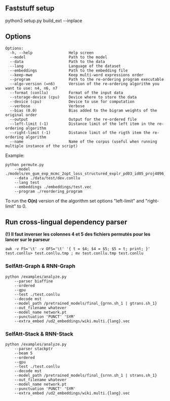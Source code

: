 ## Faststuff setup

python3 setup.py build_ext --inplace

## Options

```
Options:
  -h, --help                Help screen
  --model                   Path to the model
  --data                    Path to the data
  --lang                    Language of the dataset
  --embeddings              Path to the embedding file
  --keep-mwe                Keep multi-word expressions order
  --program                 Path to the re-ordering program executable
  --algo-version (=n6)      Version of the re-ordering algorithm you want to use: n4, n6, n7
  --format (conllu)         Format of the input data
  --storage-device (cpu)    Device where to store the data
  --device (cpu)            Device to use for computation
  --verbose                 Verbose
  --bias (0.0)              Bias added to the bigram weights of the original order 
  --output                  Output for the re-ordered file
  --left-limit (-1)         Distance limit of the left item in the re-ordering algorithm
  --right-limit (-1)        Distance limit of the rigth item the re-ordering algorithm
  --name                    Name of the corpus (useful when running multiple instance of the script)
```

Example:

```
python permute.py 
    --model ./models/en_gum_exp_mcmc_2opt_loss_structured_explr_pd03_id05_proj4096_model_best.pth.tar 
    --data ./data/test/dev.conllu 
    --lang test 
    --embeddings ./embeddings/test.vec 
    --program ./reordering_program
```

To run the **O(n)** version of the algorithm set options "left-limit" and "right-limit" to 0.

## Run cross-lingual dependency parser

**(!) Il faut inverser les colonnes 4 et 5 des fichiers permutés pour les lancer sur le parseur**

```
awk -v FS='\t' -v OFS='\t' '{ t = $4; $4 = $5; $5 = t; print; }' test.conllu> test.conllu.tmp ; mv test.conllu.tmp test.conllu
```

### SelfAtt-Graph & RNN-Graph

```
python /examples/analyze.py 
    --parser biaffine 
    --ordered 
    --gpu 
    --test ./test.conllu 
    --decode mst
    --model_path /pretrained_models/final_{grnn.sh_1 | gtrans.sh_1}
    --out_filename whatever
    --model_name network.pt
    --punctuation 'PUNCT' 'SYM'
    --extra_embed /ud2_embeddings/wiki.multi.{lang}.vec
```

### SelfAtt-Stack & RNN-Stack

```
python /examples/analyze.py 
    --parser stackptr 
    --beam 5
    --ordered 
    --gpu 
    --test ./test.conllu 
    --decode mst
    --model_path /pretrained_models/final_{srnn.sh_1 | strans.sh_1}
    --out_filename whatever
    --model_name network.pt
    --punctuation 'PUNCT' 'SYM'
    --extra_embed /ud2_embeddings/wiki.multi.{lang}.vec
```

